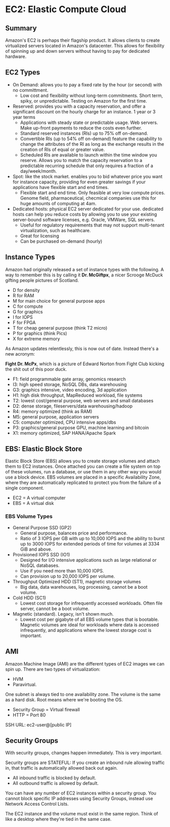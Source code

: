 # EC2: Elastic Compute Cloud

## Summary

Amazon's EC2 is perhaps their flagship product. It allows clients to create virtualized servers located in Amazon's datacenter. This allows for flexibility of spinning up and down servers without having to pay for dedicated hardware.

## EC2 Types

- On Demand: allows you to pay a fixed rate by the hour (or second) with no committment.
  - Low cost and flexibility without long-term commitments. Short term, spiky, or unpredictable. Testing on Amazon for the first time.
- Reserved: provides you with a capacity reservation, and offer a significant discount on the hourly charge for an instance. 1 year or 3 year terms
  - Applications with steady state or predictable usage. Web servers. Make up-front payments to reduce the costs even further.
  - Standard reserved instances (RIs) up to 75% off on-demand.
  - Convertible RIs (up to 54% off on-demand) feature the capability to change the attributes of the RI as long as the exchange results in the creation of RIs of equal or greater value.
  - Scheduled RIs are available to launch within the time window you reserve. Allows you to match the capacity reservation to a predictable recurring schedule that only requires a fraction of a day/week/month.
- Spot: like the stock market. enables you to bid whatever price you want for instance capacity, providing for even greater savings if your applications have flexible start and end times.
  - Flexible start and end time. Only feasible at very low compute prices. Genome field, pharmaceutical, checmical companies use this for huge amounts of computing at 4am.
- Dedicated hosts: physical EC2 server dedicated for your use. dedicated hosts can help you reduce costs by allowing you to use your existing server-bound software licenses, e.g. Oracle, VMWare, SQL servers.
  - Useful for regulatory requirements that may not support multi-tenant virtualization, such as healthcare.
  - Great for licensing
  - Can be purchased on-demand (hourly)

## Instance Types

Amazon had originally released a set of instance types with the following. A way to remember this is by calling it **Dr. McGiftpx**, a nicer Scrooge McDuck gifting people pictures of Scotland.

- D for density
- R for RAM
- M for main choice for general purpose apps
- C for compute
- G for graphics
- I for IOPS
- F for FPGA
- T for cheap general purpose (think T2 micro)
- P for graphics (think Pics)
- X for extreme memory

As Amazon updates relentlessly, this is now out of date. Instead there's a new acronym:

**Fight Dr. McPx**, which is a picture of Edward Norton from Fight Club kicking the shit out of this poor duck.

- F1: field programmable gate array, genomics research
- I3: high speed storage, NoSQL DBs, data warehousing
- G3: graphics intensive, video encoding, 3d application
- H1: high disk throughput, MapReduced workload, file systems
- T2: lowest cost/general purpose, web servers and small databases
- D2: dense storage, fileservers/data warehousing/hadoop
- R4: memory optimized (think as RAM)
- M5: general purpose, application servers
- C5: computer optimized, CPU intensive apps/dbs
- P3: graphics/general purpose GPU, machine learning and bitcoin
- X1: memory optimized, SAP HANA/Apache Spark

## EBS: Elastic Block Store

Elastic Block Store (EBS) allows you to create storage volumes and attach them to EC2 instances. Once attached you can create a file system on top of these volumes, run a database, or use them in any other way you would use a block device. EBS volumes are placed in a specific Availability Zone, where they are automatically replicated to protect you from the failure of a single component.

- EC2 = A virtual computer
- EBS = A virtual disk

### EBS Volume Types

- General Purpose SSD (GP2)
  - General purpose, balances price and performance.
  - Ratio of 3 IOPS per GB with up to 10,000 IOPS and the ability to burst up to 3000 IOPS for extended periods of time for volumes at 3334 GiB and above.
- Provisioned IOPS SSD (IO1)
  - Designed for I/O intensive applications such as large relational or NoSQL databases.
  - Use if you need more than 10,000 IOPS.
  - Can provision up to 20,000 IOPS per volume.
- Throughput Optimized HDD (ST1), magnetic storage volumes
  - Big data, data warehouses, log processing, cannot be a boot volume.
- Cold HDD (SC1)
  - Lowest cost storage for infrequently accessed workloads. Often file server, cannot be a boot volume.
- Magnetic (standard). Legacy, isn't shown much.
  - Lowest cost per gigabyte of all EBS volume types that is bootable. Magnetic volumes are ideal for workloads where data is accessed infrequently, and applications where the lowest storage cost is important.

## AMI

Amazon Machine Image (AMI) are the different types of EC2 images we can spin up. There are two types of virtualization:

- HVM
- Paravirtual.

One subnet is always tied to one availability zone. The volume is the same as a hard disk. Root means where we're booting the OS.

- Security Group = Virtual firewall
- HTTP = Port 80

SSH URL: ec2-user@[public IP]

## Security Groups

With security groups, changes happen immediately. This is very important.

Security groups are STATEFUL: If you create an inbound rule allowing traffic in, that traffic is automatically allowed back out again.

- All inbound traffic is blocked by default.
- All outbound traffic is allowed by default.

You can have any number of EC2 instances within a security group. You cannot block specific IP addresses using Security Groups, instead use Network Access Control Lists.

The EC2 instance and the volume must exist in the same region. Think of like a desktop where they're tied in the same case.
